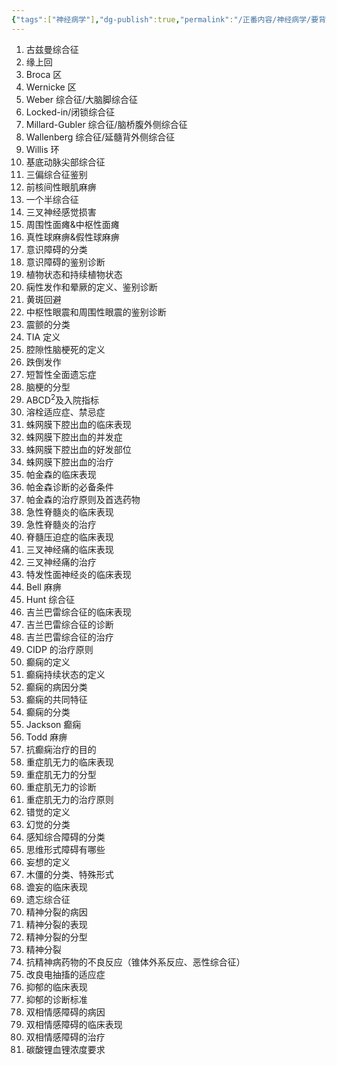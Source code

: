 ```yaml
---
{"tags":["神经病学"],"dg-publish":true,"permalink":"/正番内容/神经病学/要背/","dgPassFrontmatter":true}
---
```


1. 古兹曼综合征
2. 缘上回
3. Broca 区
4. Wernicke 区
5. Weber 综合征/大脑脚综合征
6. Locked-in/闭锁综合征
7. Millard-Gubler 综合征/脑桥腹外侧综合征
8. Wallenberg 综合征/延髓背外侧综合征
9. Willis 环
10. 基底动脉尖部综合征
11. 三偏综合征鉴别
12. 前核间性眼肌麻痹
13. 一个半综合征
14. 三叉神经感觉损害
15. 周围性面瘫&中枢性面瘫
16. 真性球麻痹&假性球麻痹
17. 意识障碍的分类
18. 意识障碍的鉴别诊断
19. 植物状态和持续植物状态
20. 痫性发作和晕厥的定义、鉴别诊断
21. 黄斑回避
22. 中枢性眼震和周围性眼震的鉴别诊断
23. 震颤的分类
24. TIA 定义
25. 腔隙性脑梗死的定义
26. 跌倒发作
27. 短暂性全面遗忘症
28. 脑梗的分型
29. ABCD<sup>2</sup>及入院指标
30. 溶栓适应症、禁忌症
31. 蛛网膜下腔出血的临床表现
32. 蛛网膜下腔出血的并发症
33. 蛛网膜下腔出血的好发部位
34. 蛛网膜下腔出血的治疗
35. 帕金森的临床表现
36. 帕金森诊断的必备条件
37. 帕金森的治疗原则及首选药物
38. 急性脊髓炎的临床表现
39. 急性脊髓炎的治疗
40. 脊髓压迫症的临床表现
41. 三叉神经痛的临床表现
42. 三叉神经痛的治疗
43. 特发性面神经炎的临床表现
44. Bell 麻痹
45. Hunt 综合征
46. 吉兰巴雷综合征的临床表现
47. 吉兰巴雷综合征的诊断
48. 吉兰巴雷综合征的治疗
49. CIDP 的治疗原则
50. 癫痫的定义
51. 癫痫持续状态的定义
52. 癫痫的病因分类
53. 癫痫的共同特征
54. 癫痫的分类
55. Jackson 癫痫
56. Todd 麻痹
57. 抗癫痫治疗的目的
58. 重症肌无力的临床表现
59. 重症肌无力的分型
60. 重症肌无力的诊断
61. 重症肌无力的治疗原则
62. 错觉的定义
63. 幻觉的分类
64. 感知综合障碍的分类
65. 思维形式障碍有哪些
66. 妄想的定义
67. 木僵的分类、特殊形式
68. 谵妄的临床表现
69. 遗忘综合征
70. 精神分裂的病因
71. 精神分裂的表现
72. 精神分裂的分型
73. 精神分裂
74. 抗精神病药物的不良反应（锥体外系反应、恶性综合征）
75. 改良电抽搐的适应症
76. 抑郁的临床表现
77. 抑郁的诊断标准
78. 双相情感障碍的病因
79. 双相情感障碍的临床表现
80. 双相情感障碍的治疗
81. 碳酸锂血锂浓度要求
